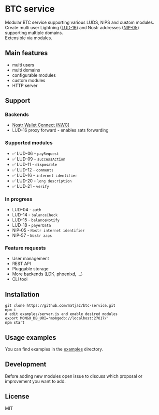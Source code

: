 # BTC service

Modular BTC service supporting various LUDS, NIPS and custom modules.\
Create multi user Lightning ([LUD-16](https://github.com/lnurl/luds/blob/luds/16.md)) and Nostr addresses ([NIP-05](https://github.com/nostr-protocol/nips/blob/master/05.md)) supporting multiple domains.\
Extensible via modules.

## Main features

- multi users
- multi domains
- configurable modules
- custom modules
- HTTP server

## Support

### Backends

- [Nostr Wallet Connect (NWC)](https://nwc.dev/)
- LUD-16 proxy forward - enables sats forwarding

### Supported modules

- ✅ LUD-06 - `payRequest`
- ✅ LUD-09 - `successAction`
- ✅ LUD-11 - `disposable`
- ✅ LUD-12 - `comments`
- ✅ LUD-16 - `internet identifier`
- ✅ LUD-20 - `long description`
- ✅ LUD-21 - `verify`

### In progress

- LUD-04 - `auth`
- LUD-14 - `balanceCheck`
- LUD-15 - `balanceNotify`
- LUD-18 - `payerData`
- NIP-05 - `Nostr internet identifier`
- NIP-57 - `Nostr zaps`

### Feature requests

- User management
- REST API
- Pluggable storage
- More backends (LDK, phoenixd, ...)
- CLI tool

## Installation

    git clone https://github.com/matjaz/btc-service.git
    npm i
    # edit examples/server.js and enable desired modules
    export MONGO_DB_URI='mongodb://localhost:27017/'
    npm start

## Usage examples

You can find examples in the [examples](examples/) directory.

## Development

Before adding new modules open issue to discuss which proposal or improvement you want to add.

## License

MIT
